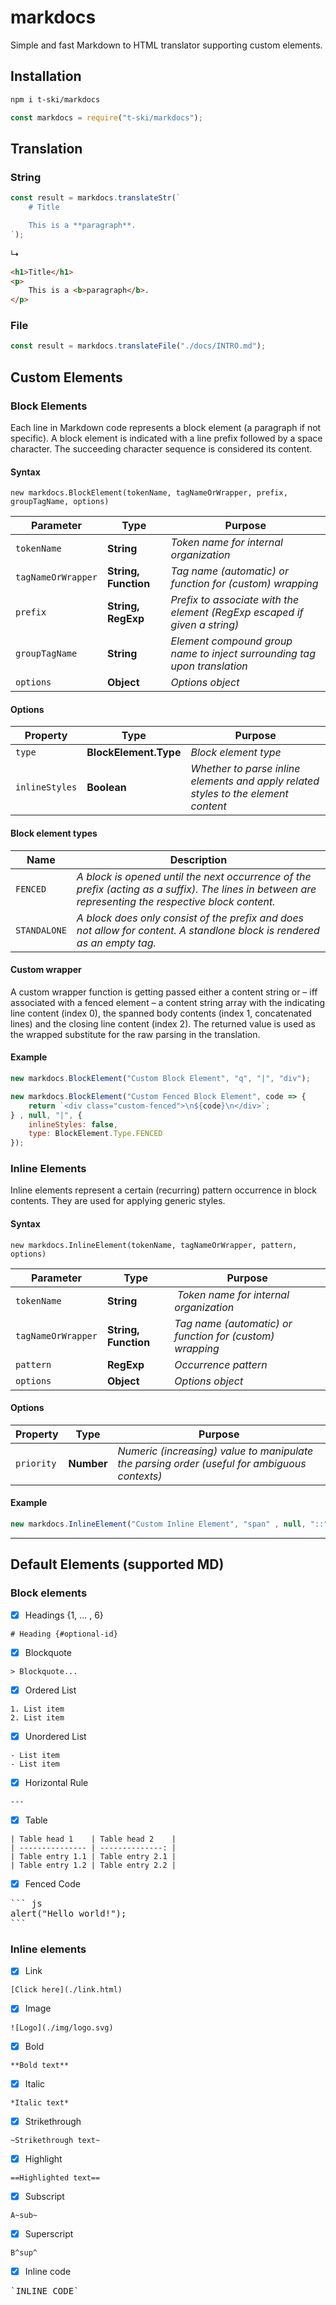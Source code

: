 # markdocs

Simple and fast Markdown to HTML translator supporting custom elements.

## Installation

``` bash
npm i t-ski/markdocs
```

``` js
const markdocs = require("t-ski/markdocs");
```

## Translation

### String

``` js
const result = markdocs.translateStr(`
    # Title

    This is a **paragraph**.
`);
```

↳

``` html
<h1>Title</h1>
<p>
    This is a <b>paragraph</b>.
</p>
```

### File

``` js
const result = markdocs.translateFile("./docs/INTRO.md");
```

## Custom Elements

### Block Elements

Each line in Markdown code represents a block element (a paragraph if not specific). A block element is indicated with a line prefix followed by a space character. The succeeding character sequence is considered its content.

#### Syntax

` new markdocs.BlockElement(tokenName, tagNameOrWrapper, prefix, groupTagName, options) `

| Parameter | Type | Purpose |
| --------- | ---- | ------- |
| `tokenName` | **String** | *Token name for internal organization* |
| `tagNameOrWrapper` | **String, Function** | *Tag name (automatic) or function for (custom) wrapping* |
| `prefix` | **String, RegExp** | *Prefix to associate with the element (RegExp escaped if given a string)* |
| `groupTagName` | **String** | *Element compound group name to inject surrounding tag upon translation* |
| `options` | **Object** | *Options object* |

#### Options

| Property | Type | Purpose |
| -------- | ---- | ------- |
| `type` | **BlockElement.Type** | *Block element type* |
| `inlineStyles` | **Boolean** | *Whether to parse inline elements and apply related styles to the element content* |

#### Block element types

| Name | Description |
| ---- | ----------- |
| `FENCED` | *A block is opened until the next occurrence of the prefix (acting as a suffix). The lines in between are representing the respective block content.* |
| `STANDALONE` | *A block does only consist of the prefix and does not allow for content. A standlone block is rendered as an empty tag.* |

#### Custom wrapper

A custom wrapper function is getting passed either a content string or – iff associated with a fenced element – a content string array with the indicating line content (index 0), the spanned body contents (index 1, concatenated lines) and the closing line content (index 2). The returned value is used as the wrapped substitute for the raw parsing in the translation.

#### Example

``` js
new markdocs.BlockElement("Custom Block Element", "q", "|", "div");
```

``` js
new markdocs.BlockElement("Custom Fenced Block Element", code => {
    return `<div class="custom-fenced">\n${code}\n</div>`;
} , null, "|", {
    inlineStyles: false,
    type: BlockElement.Type.FENCED
});
```

### Inline Elements

Inline elements represent a certain (recurring) pattern occurrence in block contents. They are used for applying generic styles.

#### Syntax

` new markdocs.InlineElement(tokenName, tagNameOrWrapper, pattern, options) `

| Parameter | Type | Purpose |
| --------- | ---- | ------- |
| `tokenName` | **String** | *Token name for internal organization* |
| `tagNameOrWrapper` | **String, Function** | *Tag name (automatic) or function for (custom) wrapping* |
| `pattern` | **RegExp** | *Occurrence pattern* |
| `options` | **Object** | *Options object* |

#### Options

| Property | Type | Purpose |
| -------- | ---- | ------- |
| `priority` | **Number** | *Numeric (increasing) value to manipulate the parsing order (useful for ambiguous contexts)* |

#### Example

``` js
new markdocs.InlineElement("Custom Inline Element", "span" , null, "::");
```

---

## Default Elements (supported MD)

### Block elements

- [x] Headings {1, ... , 6}
```
# Heading {#optional-id}
```

- [x] Blockquote  
```
> Blockquote...
```

- [x] Ordered List  
```
1. List item
2. List item
```

- [x] Unordered List  
```
- List item
- List item
```

- [x] Horizontal Rule  
```
---
```

- [x] Table  
```
| Table head 1    | Table head 2    |
| --------------- | --------------: |
| Table entry 1.1 | Table entry 2.1 |
| Table entry 1.2 | Table entry 2.2 |
```

- [x] Fenced Code  
<pre>
``` js
alert("Hello world!");
```
</pre>

### Inline elements

- [x] Link  
```
[Click here](./link.html)
```

- [x] Image  
```
![Logo](./img/logo.svg)
```

- [x] Bold  
```
**Bold text**
```

- [x] Italic  
```
*Italic text*
```

- [x] Strikethrough  
```
~Strikethrough text~
```

- [x] Highlight  
```
==Highlighted text==
```

- [x] Subscript  
```
A~sub~
```

- [x] Superscript  
```
B^sup^
```

- [x] Inline code  
<pre>
`INLINE CODE`
</pre>